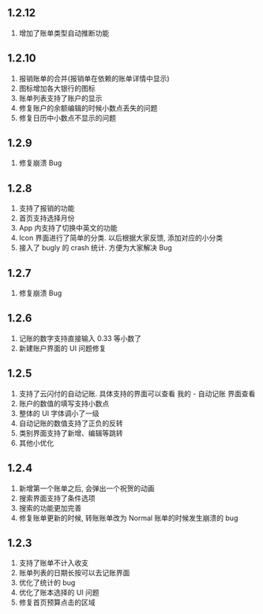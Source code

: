 ## 1.2.12
1. 增加了账单类型自动推断功能
## 1.2.10
1. 报销账单的合并(报销单在依赖的账单详情中显示)
2. 图标增加各大银行的图标
3. 账单列表支持了账户的显示
4. 修复账户的余额编辑的时候小数点丢失的问题
5. 修复日历中小数点不显示的问题

## 1.2.9
1. 修复崩溃 Bug

## 1.2.8
1. 支持了报销的功能
2. 首页支持选择月份
3. App 内支持了切换中英文的功能
4. Icon 界面进行了简单的分类. 以后根据大家反馈, 添加对应的小分类
5. 接入了 bugly 的 crash 统计. 方便为大家解决 Bug

## 1.2.7
1. 修复崩溃 Bug

## 1.2.6
1. 记账的数字支持直接输入 0.33 等小数了
2. 新建账户界面的 UI 问题修复

## 1.2.5
1. 支持了云闪付的自动记账. 具体支持的界面可以查看 我的 - 自动记账 界面查看
2. 账户的数值的填写支持小数点
3. 整体的 UI 字体调小了一级
4. 自动记账的数值支持了正负的反转
5. 类别界面支持了新增、编辑等跳转
6. 其他小优化

## 1.2.4
1. 新增第一个账单之后, 会弹出一个祝贺的动画
2. 搜索界面支持了条件选项
3. 搜索的功能更加完善
4. 修复账单更新的时候, 转账账单改为 Normal 账单的时候发生崩溃的 bug

## 1.2.3
1. 支持了账单不计入收支
2. 账单列表的日期长按可以去记账界面
3. 优化了统计的 bug
4. 优化了账本选择的 UI 问题
5. 修复首页预算点击的区域